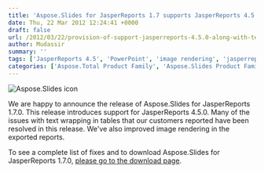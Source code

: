 ```yaml
---
title: 'Aspose.Slides for JasperReports 1.7 supports JasperReports 4.5.0 and resolves text wrapping and image rendering issues'
date: Thu, 22 Mar 2012 12:24:41 +0000
draft: false
url: /2012/03/22/provision-of-support-jasperreports-4.5.0-along-with-text-wrapping-and-image-rendering-issues-resolved-in-aspose.slides-for-jasperrepors-1.7.0/
author: Mudassir
summary: ''
tags: ['JasperReports 4.5', 'PowerPoint', 'image rendering', 'jasperreports', 'product release', 'text wrapping']
categories: ['Aspose.Total Product Family', 'Aspose.Slides Product Family']
---
```


![Aspose.Slides icon][1]

We are happy to announce the release of Aspose.Slides for JasperReports 1.7.0. This release introduces support for JasperReports 4.5.0. Many of the issues with text wrapping in tables that our customers reported have been resolved in this release. We've also improved image rendering in the exported reports.

To see a complete list of fixes and to download Aspose.Slides for JasperReports 1.7.0, [please go to the download page][2].




[1]: http://www.aspose.com/Images/aspose.slides-logo2.jpg
[2]: http://www.aspose.com/community/files/67/jasperreports-exporters/aspose.slides-for-jasperreports/default.aspx




